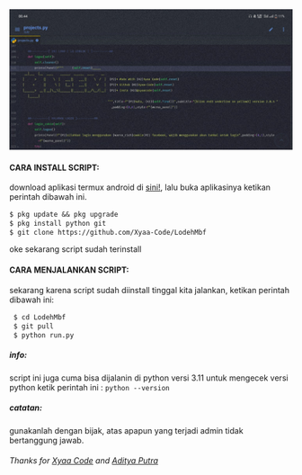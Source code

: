 <img src="https://github.com/Xyaa-Code/LodehMbf/blob/main/data/img/Picsart_23-02-07_01-19-43-498.jpg">


#### CARA INSTALL SCRIPT:
 download aplikasi termux android di [sini!](https://f-droid.org/repo/com.termux_117.apk), lalu buka aplikasinya ketikan perintah dibawah ini.
 ```
 $ pkg update && pkg upgrade
 $ pkg install python git
 $ git clone https://github.com/Xyaa-Code/LodehMbf
 ```
 oke sekarang script sudah terinstall
#### CARA MENJALANKAN SCRIPT:
 sekarang karena script sudah diinstall tinggal kita jalankan, ketikan perintah dibawah ini:
 ```
  $ cd LodehMbf
  $ git pull
  $ python run.py
```

##### info:
 script ini juga cuma bisa dijalanin di python versi 3.11 untuk mengecek versi python
 ketik perintah ini : ```python --version```

##### catatan:
 gunakanlah dengan bijak, atas apapun yang terjadi admin tidak bertanggung jawab.

###### Thanks for [Xyaa Code](https://github.com/Xyaa-Code) and [Aditya Putra](https://github.com/AdityaXC)
